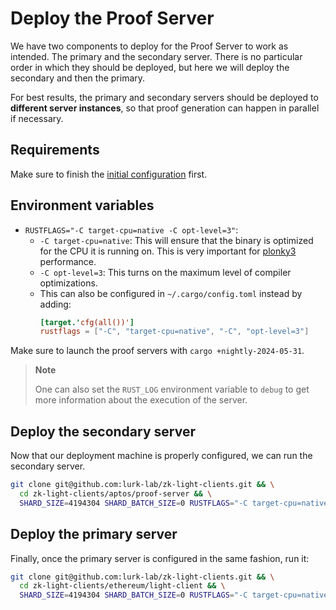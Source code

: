 # Deploy the Proof Server

We have two components to deploy for the Proof Server to work as intended. The primary and the secondary server.
There is no particular order in which they should be deployed, but here we will deploy the secondary and then
the primary.

For best results, the primary and secondary servers should be deployed to **different server instances**, so that
proof generation can happen in parallel if necessary.

## Requirements

Make sure to finish the [initial configuration](./configuration.md) first.

## Environment variables

- `RUSTFLAGS="-C target-cpu=native -C opt-level=3"`:
    - `-C target-cpu=native`: This will ensure that the binary is optimized
      for the CPU it is running on. This is very important
      for [plonky3](https://github.com/plonky3/plonky3?tab=readme-ov-file#cpu-features) performance.
    - `-C opt-level=3`: This turns on the maximum level of compiler optimizations.
    - This can also be configured in `~/.cargo/config.toml` instead by adding:
        ```toml
        [target.'cfg(all())']
        rustflags = ["-C", "target-cpu=native", "-C", "opt-level=3"]
        ```

Make sure to launch the proof servers with `cargo +nightly-2024-05-31`.

> **Note**
>
> One can also set the `RUST_LOG` environment variable to `debug` to get more information
> about the execution of the server.

## Deploy the secondary server

Now that our deployment machine is properly configured, we can run the secondary server.

```bash
git clone git@github.com:lurk-lab/zk-light-clients.git && \
  cd zk-light-clients/aptos/proof-server && \
  SHARD_SIZE=4194304 SHARD_BATCH_SIZE=0 RUSTFLAGS="-C target-cpu=native --cfg tokio_unstable -C opt-level=3" cargo +nightly-2024-05-31 run --release --bin server_secondary -- -a <NETWORK_ADDRESS>
```

## Deploy the primary server

Finally, once the primary server is configured in the same fashion, run it:

```bash
git clone git@github.com:lurk-lab/zk-light-clients.git && \
  cd zk-light-clients/ethereum/light-client && \
  SHARD_SIZE=4194304 SHARD_BATCH_SIZE=0 RUSTFLAGS="-C target-cpu=native -C opt-level=3" cargo +nightly-2024-05-31 run --release --bin server_primary -- -a <NETWORK_ADDESS> --snd-addr <SECONDARY_SERVER_ADDRESS>
```
